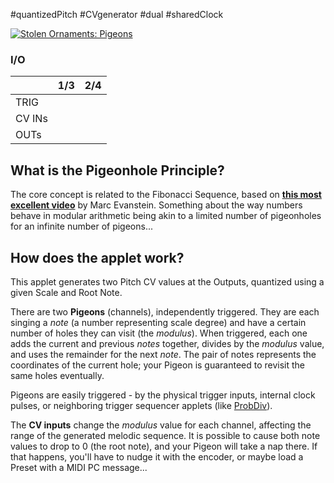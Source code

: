 #quantizedPitch  #CVgenerator #dual #sharedClock

[![Stolen Ornaments: Pigeons](http://img.youtube.com/vi/J1OH-oomvMA/0.jpg)](http://www.youtube.com/watch?v=J1OH-oomvMA "Stolen Ornaments: Pigeons, PolyDiv & DivSeq | O_C Phazerville Suite")

### I/O

|        | 1/3 | 2/4 |
| ------ | :-: | :-: |
| TRIG   |     |     |
| CV INs |     |     |
| OUTs   |     |     |


## What is the Pigeonhole Principle?
The core concept is related to the Fibonacci Sequence, based on [**this most excellent video**](https://www.youtube.com/watch?v=_aIf4WUCNZU) by Marc Evanstein. Something about the way numbers behave in modular arithmetic being akin to a limited number of pigeonholes for an infinite number of pigeons...

## How does the applet work?
This applet generates two Pitch CV values at the Outputs, quantized using a given Scale and Root Note.

There are two **Pigeons** (channels), independently triggered. They are each singing a _note_ (a number representing scale degree) and have a certain number of holes they can visit (the _modulus_). When triggered, each one adds the current and previous _notes_ together, divides by the _modulus_ value, and uses the remainder for the next _note_. The pair of notes represents the coordinates of the current hole; your Pigeon is guaranteed to revisit the same holes eventually.

Pigeons are easily triggered - by the physical trigger inputs, internal clock pulses, or neighboring trigger sequencer applets (like [ProbDiv](https://github.com/benirose/O_C-BenisphereSuite/wiki/ProbDiv)).

The **CV inputs** change the _modulus_ value for each channel, affecting the range of the generated melodic sequence. It is possible to cause both note values to drop to 0 (the root note), and your Pigeon will take a nap there. If that happens, you'll have to nudge it with the encoder, or maybe load a Preset with a MIDI PC message...